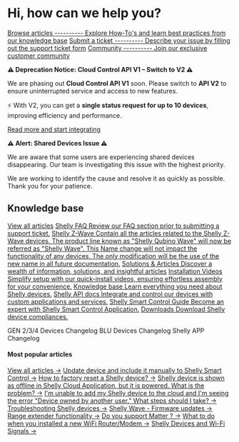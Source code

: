 Hi, how can we help you?
==========

[Browse articles ---------- Explore How-To's and learn best practices from our knowledge base](/en/support/solutions)
[Submit a ticket ---------- Describe your issue by filling out the support ticket form](/en/support/tickets/new)
[Community ---------- Join our exclusive customer community](https://community.shelly.cloud)

**⚠️ Deprecation Notice: Cloud Control API V1 – Switch to V2 ⚠️**

We are phasing out **Cloud Control API V1** soon. Please switch to **API V2** to ensure uninterrupted service and access to new features.

⚡ With V2, you can get a **single status request for up to 10 devices**, improving efficiency and performance.

[Read more and start integrating](https://shelly-api-docs.shelly.cloud/cloud-control-api/communication-v2/#get-devices-state)

**⚠️ Alert: Shared Devices Issue ⚠️**

We are aware that some users are experiencing shared devices disappearing. Our team is investigating this issue with the highest priority.

We are working to identify the cause and resolve it as quickly as possible. Thank you for your patience.

Knowledge base
----------

[View all articles](/en/support/solutions)
[Shelly FAQ Review our FAQ section prior to submitting a support ticket.](/en/support/solutions/103000096015)
[Shelly Z-Wave Contain all the articles related to the Shelly Z-Wave devices. The product line known as "Shelly Qubino Wave" will now be referred as "Shelly Wave". This Name change will not impact the functionality of any devices. The only modification will be the use of the new name in all future documentation.](/en/support/solutions/103000149854)
[Solutions & Articles Discover a wealth of information, solutions, and insightful articles](/en/support/solutions/103000237018)
[Installation Videos Simplify setup with our quick-install videos, ensuring effortless assembly for your convenience.](/en/support/solutions/103000242920)
[Knowledge base Learn everything you need about Shelly devices.](https://kb.shelly.cloud/knowledge-base/)
[Shelly API docs Integrate and control our devices with custom applications and services.](https://shelly-api-docs.shelly.cloud/)
[Shelly Smart Control Guide Become an expert with Shelly Smart Control Application.](https://kb.shelly.cloud/knowledge-base/shelly-smart-control-guide)
[Downloads Download Shelly device compliances.](https://kb.shelly.cloud/knowledge-base/device-compliance)

GEN 2/3/4 Devices Changelog BLU Devices Changelog Shelly APP Changelog

####  Most popular articles  ####

[View all articles →](/en/support/solutions)
[Update device and include it manually to Shelly Smart Control →](/en/support/solutions/articles/103000279888-update-device-and-include-it-manually-to-shelly-smart-control)
[How to factory reset a Shelly device? →](/en/support/solutions/articles/103000095415-how-to-factory-reset-a-shelly-device-)
[Shelly device is shown as offline in Shelly Cloud Application, but it is powered. What is the problem? →](/en/support/solutions/articles/103000046374-shelly-device-is-shown-as-offline-in-shelly-cloud-application-but-it-is-powered-what-is-the-problem)
[I'm unable to add my Shelly device to the cloud and I'm seeing the error "Device owned by another user." What steps should I take? →](/en/support/solutions/articles/103000043907-i-m-unable-to-add-my-shelly-device-to-the-cloud-and-i-m-seeing-the-error-device-owned-by-another-use)
[Troubleshooting Shelly devices →](/en/support/solutions/articles/103000280420-troubleshooting-shelly-devices)
[Shelly Wave - Firmware updates →](/en/support/solutions/articles/103000258471-shelly-wave-firmware-updates)
[Range extender functionality →](/en/support/solutions/articles/103000222505-range-extender-functionality)
[Do you support Matter ? →](/en/support/solutions/articles/103000060376-do-you-support-matter-)
[What to do when you installed a new WiFi Router/Modem →](/en/support/solutions/articles/103000046465-what-to-do-when-you-installed-a-new-wifi-router-modem)
[Shelly Devices and Wi-Fi Signals →](/en/support/solutions/articles/103000221396-shelly-devices-and-wi-fi-signals)

